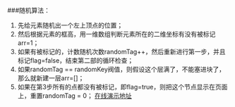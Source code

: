 ###随机算法：
1. 先给元素随机出一个左上顶点的位置；
1. 然后根据元素的框高，用一维数组判断元素所在的二维坐标有没有被标记arr=1；
1. 如果有被标记的，计数随机次数randomTag++，然后重新进行第一步，并且标记flag=false，结束第二部的循环检查；
1. 如果randomTag == randomKey阀值，则假设这个层满了，不能塞进块了，那么就新建一层arr=[]；
1. 如果在第3步所有的点都没有被标记，即flag=true，则把这个节点显示在页面上，重置randomTag = 0；
[在线演示地址](http://xiaoqiang.org/demo/random-position/random-position.html)
